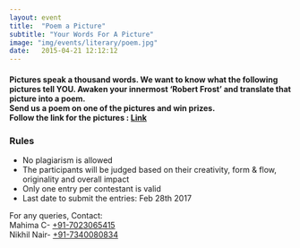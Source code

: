 ```yaml
---
layout: event
title:  "Poem a Picture"
subtitle: "Your Words For A Picture"
image: "img/events/literary/poem.jpg"
date:   2015-04-21 12:12:12
---
```

<p><h4>
Pictures speak a thousand words. We want to know what the following pictures tell YOU. 
Awaken your innermost ‘Robert Frost’ and translate that picture into a poem. 
<br>
Send us a poem on one of the pictures and win prizes.
<br>
Follow the link for the pictures : <a href = "https://www.facebook.com/ingenuity.niituniversity/posts/1261505657218070" target="_blank"> Link </a>
</h4></p>

### Rules
- No plagiarism is allowed
- The participants will be judged based on their creativity, form & flow, originality and overall impact
- Only one entry per contestant is valid
- Last date to submit the entries: Feb 28th 2017

For any queries, Contact:
<br>Mahima C- <a class="hot-link" href="tel:+917023065415">+91-7023065415</a>
<br>Nikhil Nair- <a class="hot-link" href="tel:+917340080834">+91-7340080834</a>
